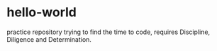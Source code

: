 # hello-world
practice repository
trying to find the time to code, requires Discipline, Diligence and Determination. 
